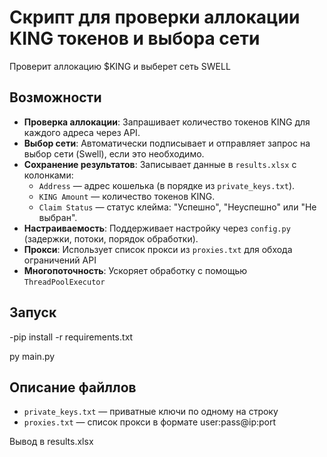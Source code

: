 # Скрипт для проверки аллокации KING токенов и выбора сети

Проверит аллокацию $KING и выберет сеть SWELL

## Возможности
- **Проверка аллокации**: Запрашивает количество токенов KING для каждого адреса через API.
- **Выбор сети**: Автоматически подписывает и отправляет запрос на выбор сети (Swell), если это необходимо.
- **Сохранение результатов**: Записывает данные в `results.xlsx` с колонками:
  - `Address` — адрес кошелька (в порядке из `private_keys.txt`).
  - `KING Amount` — количество токенов KING.
  - `Claim Status` — статус клейма: "Успешно", "Неуспешно" или "Не выбран".
- **Настраиваемость**: Поддерживает настройку через `config.py` (задержки, потоки, порядок обработки).
- **Прокси**: Использует список прокси из `proxies.txt` для обхода ограничений API
- **Многопоточность**: Ускоряет обработку с помощью `ThreadPoolExecutor`

## Запуск
-pip install -r requirements.txt

py main.py

## Описание файллов
- `private_keys.txt` — приватные ключи по одному на строку
- `proxies.txt` — список прокси в формате user:pass@ip:port


Вывод в results.xlsx

